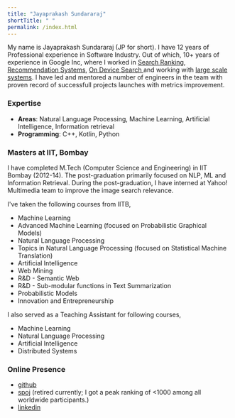 ```yaml
---
title: "Jayaprakash Sundararaj"
shortTitle: " "
permalink: /index.html
---
```


My name is Jayaprakash Sundararaj (JP for short). I have 12 years of Professional experience in Software Industry. Out of which, 10+ years of experience in Google Inc, where I worked in <ins>Search Ranking</ins>, <ins>Recommendation Systems</ins>, <ins> On Device Search </ins> and working with <ins>large scale systems</ins>. I have led and mentored a number of engineers in the team with proven record of successfull projects launches with metrics improvement.

### Expertise
  * **Areas**: Natural Language Processing, Machine Learning, Artificial Intelligence, Information retrieval
  * **Programming**: C++, Kotlin, Python

### Masters at IIT, Bombay

I have completed M.Tech (Computer Science and Engineering) in IIT Bombay (2012-14). The post-graduation primarily focused on NLP, ML and Information Retrieval. During the post-graduation, I have interned at Yahoo! Multimedia team to improve the image search relevance.

I've taken the following courses from IITB,
  * Machine Learning
  * Advanced Machine Learning (focused on Probabilistic Graphical Models)
  * Natural Language Processing
  * Topics in Natural Language Processing (focused on Statistical Machine Translation)
  * Artificial Intelligence
  * Web Mining
  * R&D - Semantic Web
  * R&D - Sub-modular functions in Text Summarization
  * Probabilistic Models
  * Innovation and Entrepreneurship

I also served as a Teaching Assistant for following courses,
  * Machine Learning
  * Natural Language Processing
  * Artificial Intelligence
  * Distributed Systems

### Online Presence
  * [github](https://github.com/osjayaprakash)
  * [spoj](https://www.spoj.com/) (retired currently; I got a peak ranking of <1000 among all worldwide participants.)
  * [linkedin](https://www.linkedin.com/in/osjayaprakash/)
